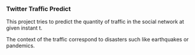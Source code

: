 ### Twitter Traffic Predict
This project tries to predict the quantity of traffic in the social network at given instant t. 

The context of the traffic correspond to disasters such like earthquakes or pandemics.
